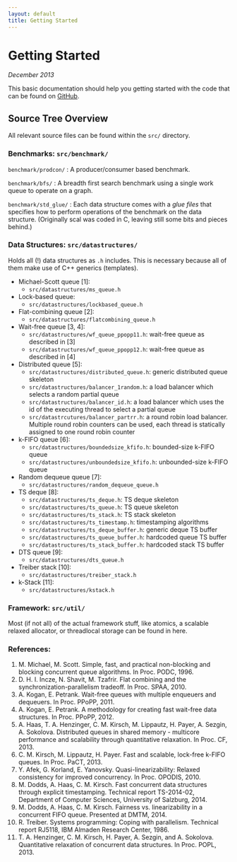 ```yaml
---
layout: default
title: Getting Started
---
```


# Getting Started

*December 2013*

This basic documentation should help you getting started with the code that can
be found on [GitHub][gh-scal].

[gh-scal]: https://github.com/cksystemsgroup/scal

## Source Tree Overview

All relevant source files can be found within the `src/` directory.

### Benchmarks: `src/benchmark/`

`benchmark/prodcon/`
: A producer/consumer based benchmark.

`benchmark/bfs/`
: A breadth first search benchmark using a single work queue to operate on a
graph.

`benchmark/std_glue/`
: Each data structure comes with a *glue files* that specifies how to perform
operations of the benchmark on the data structure. (Originally scal was coded in
C, leaving still some bits and pieces behind.)

### Data Structures: `src/datastructures/`

Holds all (!) data structures as `.h` includes. This is necessary because all of
them make use of C++ generics (templates).

* Michael-Scott queue \[1\]:
  * `src/datastructures/ms_queue.h`
* Lock-based queue:
  * `src/datastructures/lockbased_queue.h`
* Flat-combining queue \[2\]:
  * `src/datastructures/flatcombining_queue.h`
* Wait-free queue \[3, 4\]:
  * `src/datastructures/wf_queue_ppopp11.h`: wait-free queue as described in \[3\]
  * `src/datastructures/wf_queue_ppopp12.h`: wait-free queue as described in \[4\]
* Distributed queue \[5\]:
  * `src/datastructures/distributed_queue.h`: generic distributed queue skeleton
  * `src/datastructures/balancer_1random.h`: a load balancer which selects a random partial queue
  * `src/datastructures/balancer_id.h`: a load balancer which uses the id of the executing thread to select a partial queue
  * `src/datastrcutures/balancer_partrr.h`: a round robin load balancer. Multiple round robin counters can be used, each thread is statically assigned to one round robin counter
* k-FIFO queue \[6\]:
  * `src/datastructures/boundedsize_kfifo.h`: bounded-size k-FIFO queue
  * `src/datastructures/unboundedsize_kfifo.h`: unbounded-size k-FIFO queue
* Random dequeue queue \[7\]:
  * `src/datastructures/random_dequeue_queue.h`
* TS deque \[8\]:
  * `src/datastructures/ts_deque.h`: TS deque skeleton
  * `src/datastructures/ts_queue.h`: TS queue skeleton
  * `src/datastructures/ts_stack.h`: TS stack skeleton
  * `src/datastructures/ts_timestamp.h`: timestamping algorithms
  * `src/datastructures/ts_deque_buffer.h`: generic deque TS buffer
  * `src/datastructures/ts_queue_buffer.h`: hardcoded queue TS buffer
  * `src/datastructures/ts_stack_buffer.h`: hardcoded stack TS buffer
* DTS queue \[9\]:
  * `src/datastructures/dts_queue.h`
* Treiber stack \[10\]:
  * `src/datastructures/treiber_stack.h`
* k-Stack \[11\]:
  * `src/datastructures/kstack.h`

### Framework: `src/util/`

Most (if not all) of the actual framework stuff, like atomics, a scalable
relaxed allocator, or threadlocal storage can be found in here.

### References:

1. M. Michael, M. Scott. Simple, fast, and practical non-blocking and blocking concurrent queue algorithms. In Proc. PODC, 1996.
2. D. H. I. Incze, N. Shavit, M. Tzafrir. Flat combining and the synchronization-parallelism tradeoff. In Proc. SPAA, 2010.
3. A. Kogan, E. Petrank. Wait-free queues with multiple enqueuers and dequeuers. In Proc. PPoPP, 2011.
4. A. Kogan, E. Petrank. A methodology for creating fast wait-free data structures. In Proc. PPoPP, 2012.
5. A. Haas, T. A. Henzinger, C. M. Kirsch, M. Lippautz, H. Payer, A. Sezgin, A. Sokolova. Distributed queues in shared memory - multicore performance and scalability through quantitative relaxation. In Proc. CF, 2013.
6. C. M. Kirsch, M. Lippautz, H. Payer. Fast and scalable, lock-free k-FIFO queues. In Proc. PaCT, 2013.
7. Y. Afek, G. Korland, E. Yanovsky. Quasi-linearizability: Relaxed consistency for improved concurrency. In Proc. OPODIS, 2010.
8. M. Dodds, A. Haas, C. M. Kirsch. Fast concurrent data structures through explicit timestamping. Technical report TS-2014-02, Department of Computer Sciences, University of Salzburg, 2014.
9. M. Dodds, A. Haas, C. M. Kirsch. Fairness vs. linearizability in a concurrent FIFO queue. Presented at DMTM, 2014.
10. R. Treiber. Systems programming: Coping with parallelism. Technical report RJ5118, IBM Almaden Research Center, 1986.
11. T. A. Henzinger, C. M. Kirsch, H. Payer, A. Sezgin, and A. Sokolova. Quantitative relaxation of concurrent data structures. In Proc. POPL, 2013.
